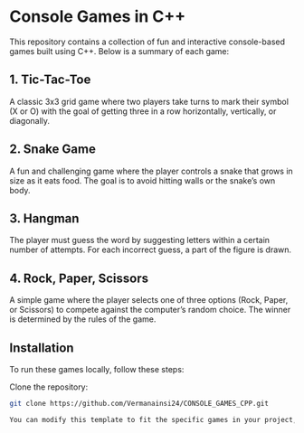 # Console Games in C++

This repository contains a collection of fun and interactive console-based games built using C++. Below is a summary of each game:

## 1. **Tic-Tac-Toe**
   A classic 3x3 grid game where two players take turns to mark their symbol (X or O) with the goal of getting three in a row horizontally, vertically, or diagonally.

## 2. **Snake Game**
   A fun and challenging game where the player controls a snake that grows in size as it eats food. The goal is to avoid hitting walls or the snake’s own body.

## 3. **Hangman**
   The player must guess the word by suggesting letters within a certain number of attempts. For each incorrect guess, a part of the figure is drawn.

## 4. **Rock, Paper, Scissors**
   A simple game where the player selects one of three options (Rock, Paper, or Scissors) to compete against the computer’s random choice. The winner is determined by the rules of the game.


## Installation

To run these games locally, follow these steps:

  Clone the repository:
   ```bash
   git clone https://github.com/Vermanainsi24/CONSOLE_GAMES_CPP.git

  You can modify this template to fit the specific games in your project, adding more details or instructions if needed! Let me know if you need further adjustments.

